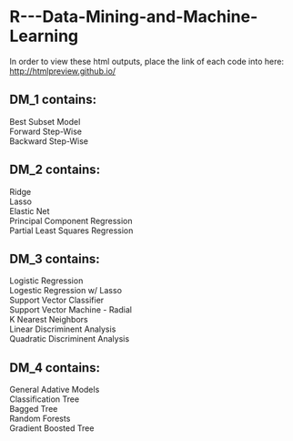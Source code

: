 # R---Data-Mining-and-Machine-Learning

In order to view these html outputs, place the link of each code into here:<br>
http://htmlpreview.github.io/

## DM_1 contains:

Best Subset Model<br>
Forward Step-Wise<br>
Backward Step-Wise 

## DM_2 contains:
Ridge<br>
Lasso<br>
Elastic Net<br>
Principal Component Regression<br>
Partial Least Squares Regression<br>

## DM_3 contains:
Logistic Regression<br>
Logestic Regression w/ Lasso<br>
Support Vector Classifier<br>
Support Vector Machine - Radial<br>
K Nearest Neighbors<br>
Linear Discriminent Analysis<br>
Quadratic Discriminent Analysis

## DM_4 contains:
General Adative Models<br>
Classification Tree<br>
Bagged Tree<br>
Random Forests<br>
Gradient Boosted Tree<br>
